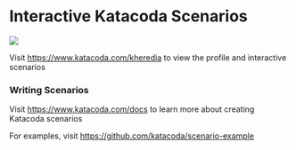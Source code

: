 # Interactive Katacoda Scenarios

[![](http://shields.katacoda.com/katacoda/kheredia/count.svg)](https://www.katacoda.com/kheredia "Get your profile on Katacoda.com")

Visit https://www.katacoda.com/kheredia to view the profile and interactive scenarios

### Writing Scenarios
Visit https://www.katacoda.com/docs to learn more about creating Katacoda scenarios

For examples, visit https://github.com/katacoda/scenario-example

